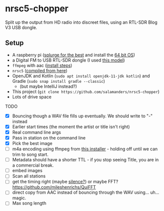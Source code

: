 # nrsc5-chopper

Split up the output from HD radio into discreet files, 
using an RTL-SDR Blog V3 USB dongle.


## Setup

* A raspberry pi ([splurge for the best](https://www.raspberrypi.com/products/raspberry-pi-4-model-b/?variant=raspberry-pi-4-model-b-8gb) and install the [64 bit OS](https://www.raspberrypi.com/software/operating-systems/#raspberry-pi-os-64-bit))
* a Digital FM to USB RTL-SDR dongle (I used [this model](https://smile.amazon.com/gp/product/B011HVUEME))
* `ffmpeg` with aac ([install steps](src/main/resources/build_ffmpeg.sh))
* `nrsc5` ([compiled from here](https://github.com/theori-io/nrsc5))
* OpenJDK and Kotlin  (`sudo apt install openjdk-11-jdk kotlin`) and Gradle (`sudo snap install gradle --classic`)
  * (but maybe IntelliJ instead?) 
* This project (`git clone https://github.com/salamanders/nrsc5-chopper`)
* Lots of drive space

TODO

- [x] Bouncing though a WAV file fills up eventually.  We should write to "-" instead
- [x] Earlier start times (the moment the artist or title isn't right)
- [x] Real command line args
- [x] Pass in station on the command line 
- [x] Pick the best image
- [ ] m4a encoding using ffmpeg from [this installer](https://gist.github.com/chemputer/5fa4319bc0882cad6613f21f051bbcd2) - holding off until we can trim to song start.
- [ ] Metadata should have a shorter TTL - if you stop seeing Title, you are in a commercial break.
- [ ] embed images
- [ ] Scan all stations 
- [ ] get the timing right (maybe [silence?](https://ffmpeg.org/ffmpeg-filters.html#silencedetect)) or maybe FFT? https://github.com/mileshenrichs/QuiFFT
- [ ] direct copy from AAC instead of bouncing through the WAV using... uh... magic.
- [ ] Max song length